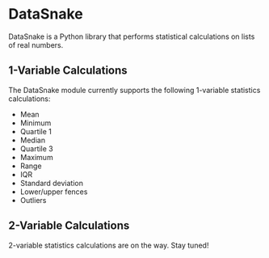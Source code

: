 # DataSnake

DataSnake is a Python library that performs statistical calculations on lists of real numbers.


## 1-Variable Calculations
The DataSnake module currently supports the following 1-variable statistics calculations:
<ul>
    <li>Mean</li>
    <li>Minimum</li>
    <li>Quartile 1</li>
    <li>Median</li>
    <li>Quartile 3</li>
    <li>Maximum</li>
    <li>Range</li>
    <li>IQR</li>
    <li>Standard deviation</li>
    <li>Lower/upper fences</li>
    <li>Outliers</li>
</ul>

## 2-Variable Calculations

2-variable statistics calculations are on the way. Stay tuned!

